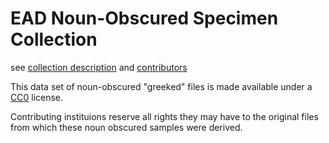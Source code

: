 # EAD Noun-Obscured Specimen Collection

see [collection description](https://github.com/tingletech/ead-test-col/wiki) and [contributors](https://github.com/tingletech/ead-test-col/wiki/Contributors)

This data set of noun-obscured "greeked" files is made available under a [CC0](http://creativecommons.org/publicdomain/zero/1.0/) license.

Contributing instituions reserve all rights they may have to the
original files from which these noun obscured samples were derived.

